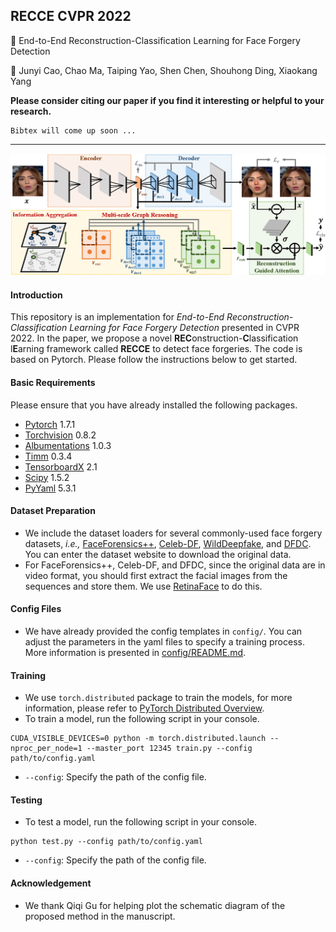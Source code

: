 ## RECCE CVPR 2022

:page_facing_up: End-to-End Reconstruction-Classification Learning for Face Forgery Detection

:boy: Junyi Cao, Chao Ma, Taiping Yao, Shen Chen, Shouhong Ding, Xiaokang Yang

**Please consider citing our paper if you find it interesting or helpful to your research.**
```
Bibtex will come up soon ...
```

----

![RECCE Framework](figure/framework.png)

#### Introduction

This repository is an implementation for *End-to-End Reconstruction-Classification Learning for Face Forgery Detection* presented in CVPR 2022. In the paper, we propose a novel **REC**onstruction-**C**lassification l**E**arning framework called **RECCE** to detect face forgeries. The code is based on Pytorch. Please follow the instructions below to get started.


#### Basic Requirements
Please ensure that you have already installed the following packages.
- [Pytorch](https://pytorch.org/get-started/previous-versions/) 1.7.1
- [Torchvision](https://pytorch.org/get-started/previous-versions/) 0.8.2
- [Albumentations](https://github.com/albumentations-team/albumentations#spatial-level-transforms) 1.0.3
- [Timm](https://github.com/rwightman/pytorch-image-models) 0.3.4
- [TensorboardX](https://pypi.org/project/tensorboardX/#history) 2.1
- [Scipy](https://pypi.org/project/scipy/#history) 1.5.2
- [PyYaml](https://pypi.org/project/PyYAML/#history) 5.3.1

#### Dataset Preparation
- We include the dataset loaders for several commonly-used face forgery datasets, *i.e.,* [FaceForensics++](https://github.com/ondyari/FaceForensics), [Celeb-DF](https://www.cs.albany.edu/~lsw/celeb-deepfakeforensics.html), [WildDeepfake](https://github.com/deepfakeinthewild/deepfake-in-the-wild), and [DFDC](https://ai.facebook.com/datasets/dfdc). You can enter the dataset website to download the original data.
- For FaceForensics++, Celeb-DF, and DFDC, since the original data are in video format, you should first extract the facial images from the sequences and store them. We use [RetinaFace](https://github.com/biubug6/Pytorch_Retinaface) to do this.

#### Config Files
- We have already provided the config templates in `config/`. You can adjust the parameters in the yaml files to specify a training process. More information is presented in [config/README.md](./config/README.md).

#### Training
- We use `torch.distributed` package to train the models, for more information, please refer to [PyTorch Distributed Overview](https://pytorch.org/tutorials/beginner/dist_overview.html).
- To train a model, run the following script in your console. 
```{bash}
CUDA_VISIBLE_DEVICES=0 python -m torch.distributed.launch --nproc_per_node=1 --master_port 12345 train.py --config path/to/config.yaml
```
- `--config`: Specify the path of the config file. 

#### Testing
- To test a model, run the following script in your console. 
```{bash}
python test.py --config path/to/config.yaml
```
- `--config`: Specify the path of the config file.

#### Acknowledgement
- We thank Qiqi Gu for helping plot the schematic diagram of the proposed method in the manuscript.